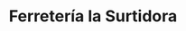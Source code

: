 ---
title: "Ferretería la Surtidora"
url: /santa-tecla/ferreteria-la-surtidora/
shop: Eisenwaren
---